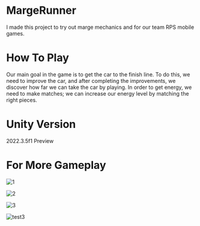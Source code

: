# MargeRunner

I made this project to try out marge mechanics and for our team RPS mobile games.

# How To Play
Our main goal in the game is to get the car to the finish line. To do this, we need to improve the car, and after completing the improvements, we discover how far we can take the car by playing. In order to get energy, we need to make matches; we can increase our energy level by matching the right pieces.

# Unity Version
2022.3.5f1
Preview

# For More Gameplay

![1](https://github.com/godzago/MargeRunner/assets/48593494/be1061ac-5ed8-4c31-8bf8-4dcc270b444a)

![2](https://github.com/godzago/MargeRunner/assets/48593494/a708961a-bd93-435a-bdd7-f6afc46dee8a)

![3](https://github.com/godzago/MargeRunner/assets/48593494/9406d86b-1e54-4db4-b563-6aac8578eed5)


![test3](https://github.com/godzago/MargeRunner/assets/48593494/389dc1f0-153f-460b-9710-387599bdc677)
